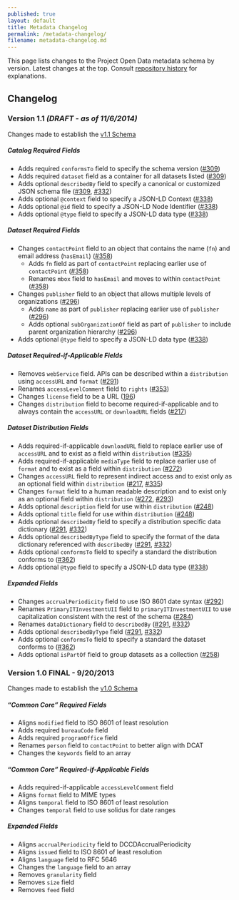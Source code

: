 ```yaml
---
published: true
layout: default
title: Metadata Changelog
permalink: /metadata-changelog/
filename: metadata-changelog.md
---
```

This page lists changes to the Project Open Data metadata schema by version. Latest changes at the top. Consult [repository history](https://github.com/project-open-data/project-open-data.github.io/issues?q=is%3Aopen) for explanations.

## Changelog

### Version 1.1 _(DRAFT - as of 11/6/2014)_

Changes made to establish the [v1.1 Schema](/v1.1/schema)

##### Catalog Required Fields
* Adds required `conformsTo` field to specify the schema version ([#309](https://github.com/project-open-data/project-open-data.github.io/issues/309))
* Adds required `dataset` field as a container for all datasets listed ([#309](https://github.com/project-open-data/project-open-data.github.io/issues/309))
* Adds optional `describedBy` field to specify a canonical or customized JSON schema file ([#309](https://github.com/project-open-data/project-open-data.github.io/issues/309), [#332](https://github.com/project-open-data/project-open-data.github.io/issues/332))
* Adds optional `@context` field to specify a JSON-LD Context ([#338](https://github.com/project-open-data/project-open-data.github.io/issues/388))
* Adds optional `@id` field to specify a JSON-LD Node Identifier ([#338](https://github.com/project-open-data/project-open-data.github.io/issues/388))
* Adds optional `@type` field to specify a JSON-LD data type ([#338](https://github.com/project-open-data/project-open-data.github.io/issues/388))

##### Dataset Required Fields
* Changes `contactPoint` field to an object that contains the name (`fn`) and email address (`hasEmail`) ([#358](https://github.com/project-open-data/project-open-data.github.io/issues/358))  
   * Adds `fn` field as part of `contactPoint` replacing earlier use of `contactPoint` ([#358](https://github.com/project-open-data/project-open-data.github.io/issues/358))  
   * Renames `mbox` field to `hasEmail` and moves to within `contactPoint` ([#358](https://github.com/project-open-data/project-open-data.github.io/issues/358))   
* Changes `publisher` field to an object that allows multiple levels of organizations ([#296](https://github.com/project-open-data/project-open-data.github.io/issues/296)) 
	* Adds `name` as part of `publisher` replacing earlier use of `publisher` ([#296](https://github.com/project-open-data/project-open-data.github.io/issues/296)) 
	* Adds optional `subOrganizationOf` field as part of `publisher` to include parent organization hierarchy ([#296](https://github.com/project-open-data/project-open-data.github.io/issues/296)) 
* Adds optional `@type` field to specify a JSON-LD data type ([#338](https://github.com/project-open-data/project-open-data.github.io/issues/388))

##### Dataset Required-if-Applicable Fields  
* Removes `webService` field. APIs can be described within a `distribution` using `accessURL` and `format` ([#291](https://github.com/project-open-data/project-open-data.github.io/issues/291)) 
* Renames `accessLevelComment` field to `rights` ([#353](https://github.com/project-open-data/project-open-data.github.io/issues/353))
* Changes `license` field to be a URL ([196](https://github.com/project-open-data/project-open-data.github.io/issues/196))
* Changes `distribution` field to become required-if-applicable and to always contain the `accessURL` or `downloadURL` fields ([#217](https://github.com/project-open-data/project-open-data.github.io/issues/217))

##### Dataset Distribution Fields
* Adds required-if-applicable `downloadURL` field to replace earlier use of `accessURL` and to exist as a field within `distribution` ([#335](https://github.com/project-open-data/project-open-data.github.io/issues/335)) 
* Adds required-if-applicable `mediaType` field to replace earlier use of `format` and to exist as a field within `distribution` ([#272](https://github.com/project-open-data/project-open-data.github.io/issues/272)) 
* Changes `accessURL` field to represent indirect access and to exist only as an optional field within `distribution` ([#217](https://github.com/project-open-data/project-open-data.github.io/issues/217), [#335](https://github.com/project-open-data/project-open-data.github.io/issues/335))
* Changes `format` field to a human readable description and to exist only as an optional field within `distribution` ([#272](https://github.com/project-open-data/project-open-data.github.io/issues/272), [#293](https://github.com/project-open-data/project-open-data.github.io/issues/293)) 
* Adds optional `description` field for use within `distribution` ([#248](https://github.com/project-open-data/project-open-data.github.io/issues/248)) 
* Adds optional `title` field for use within `distribution` ([#248](https://github.com/project-open-data/project-open-data.github.io/issues/248)) 
* Adds optional `describedBy` field to specify a distribution specific data dictionary ([#291](https://github.com/project-open-data/project-open-data.github.io/issues/291), [#332](https://github.com/project-open-data/project-open-data.github.io/issues/332))
* Adds optional `describedByType` field to specify the format of the data dictionary referenced with `describedBy` ([#291](https://github.com/project-open-data/project-open-data.github.io/issues/291), [#332](https://github.com/project-open-data/project-open-data.github.io/issues/332))
* Adds optional `conformsTo` field to specify a standard the distribution conforms to ([#362](https://github.com/project-open-data/project-open-data.github.io/issues/362))
* Adds optional `@type` field to specify a JSON-LD data type ([#338](https://github.com/project-open-data/project-open-data.github.io/issues/388))

##### Expanded Fields
* Changes `accrualPeriodicity` field to use ISO 8601 date syntax ([#292](https://github.com/project-open-data/project-open-data.github.io/issues/292)) 
* Renames `PrimaryITInvestmentUII` field to `primaryITInvestmentUII` to use capitalization consistent with the rest of the schema ([#284](https://github.com/project-open-data/project-open-data.github.io/issues/284)) 
* Renames `dataDictionary` field to `describedBy` ([#291](https://github.com/project-open-data/project-open-data.github.io/issues/291), [#332](https://github.com/project-open-data/project-open-data.github.io/issues/332))
* Adds optional `describedByType` field ([#291](https://github.com/project-open-data/project-open-data.github.io/issues/291), [#332](https://github.com/project-open-data/project-open-data.github.io/issues/332))
* Adds optional `conformsTo` field to specify a standard the dataset conforms to ([#362](https://github.com/project-open-data/project-open-data.github.io/issues/362))
* Adds optional `isPartOf` field to group datasets as a collection  ([#258](https://github.com/project-open-data/project-open-data.github.io/issues/258)) 


### Version 1.0 FINAL - 9/20/2013

Changes made to establish the [v1.0 Schema](/schema)

##### “Common Core” Required Fields
* Aligns `modified` field to ISO 8601 of least resolution
* Adds required `bureauCode` field
* Adds required `programOffice` field 
* Renames `person` field to `contactPoint` to better align with DCAT
* Changes the `keywords` field to an array

##### “Common Core” Required-if-Applicable Fields
* Adds required-if-applicable `accessLevelComment` field
* Aligns `format` field to MIME types
* Aligns `temporal` field to ISO 8601 of least resolution
* Changes `temporal` field to use solidus for date ranges

##### Expanded Fields
* Aligns `accrualPeriodicity` field to DCCDAccrualPeriodicity
* Aligns `issued` field to ISO 8601 of least resolution
* Aligns `language` field to RFC 5646
* Changes the `language` field to an array
* Removes `granularity` field
* Removes `size` field
* Removes `feed` field





